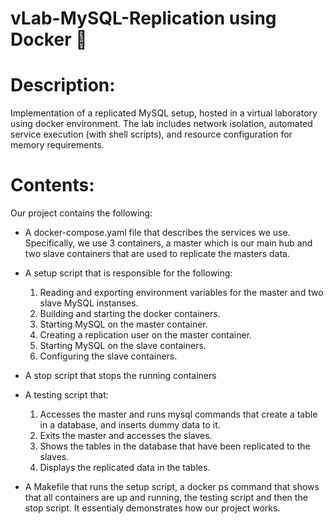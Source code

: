 # vLab-MySQL-Replication using Docker 🐳

# Description:
Implementation of a replicated MySQL setup, hosted in a virtual laboratory using docker environment. The lab includes network isolation, automated service execution (with shell scripts), and resource configuration for memory requirements.

# Contents:
Our project contains the following:

- A docker-compose.yaml file that describes the services we use. Specifically, we use 3 containers, a master which is our main hub and two slave containers that are used to replicate the masters data.

- A setup script that is responsible for the following: 
    1. Reading and exporting environment variables for the master and two slave MySQL instanses.
    2. Building and starting the docker containers.
    3. Starting MySQL on the master container.
    4. Creating a replication user on the master container.
    5. Starting MySQL on the slave containers.
    6. Configuring the slave containers. 

- A stop script that stops the running containers

- A testing script that:
    1. Accesses the master and runs mysql commands that create a table in a database, and inserts dummy data to it.
    2. Exits the master and accesses the slaves.
    3. Shows the tables in the database that have been replicated to the slaves.
    4. Displays the replicated data in the tables.

- A Makefile that runs the setup script, a docker ps command that shows that all containers are up and running, the testing script and then the stop script. It essentialy demonstrates how our project works.